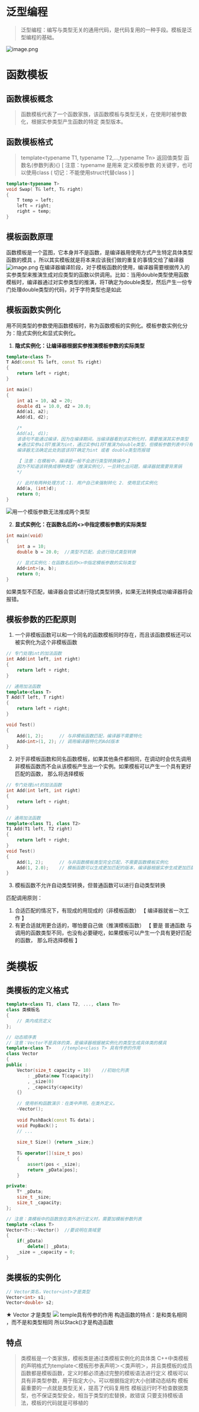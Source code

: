 # 泛型编程
> 泛型编程：编写与类型无关的通用代码，是代码复用的一种手段。模板是泛型编程的基础。

![image.png](https://cdn.nlark.com/yuque/0/2023/png/35478967/1701166103249-15393c7b-52f1-4a74-8e24-0f19ce11c50e.png#averageHue=%23fdf6f0&clientId=u62381764-fd81-4&from=paste&height=201&id=umeds&originHeight=160&originWidth=345&originalType=binary&ratio=1.5&rotation=0&showTitle=false&size=7692&status=done&style=none&taskId=udf571909-db81-4dec-86fe-f5d0cf3eda3&title=&width=433)
# 函数模板
## 函数模板概念
> 函数模板代表了一个函数家族，该函数模板与类型无关，在使用时被参数化，根据实参类型产生函数的特定
> 类型版本。

## 函数模板格式
> template<typename T1, typename T2,…,typename Tn>
> 返回值类型 函数名(参数列表){}
> [ 注意：typename 是用来 定义模板参数 的关键字，也可以使用class ( 切记：不能使用struct代替class ) ]

```cpp
template<typename T>
void Swap( T& left, T& right)
{
    T temp = left;
    left = right;
    right = temp;
}
```
## 模板函数原理
函数模板是一个蓝图，它本身并不是函数，是编译器用使用方式产生特定具体类型函数的模具 。所以其实模板就是将本来应该我们做的重复的事情交给了编译器
![image.png](https://cdn.nlark.com/yuque/0/2023/png/35478967/1701166458972-06eda66a-8763-4840-89f8-f505a4e9bb21.png#averageHue=%23fdfdfc&clientId=u62381764-fd81-4&from=paste&height=421&id=ua69db7e5&originHeight=632&originWidth=1178&originalType=binary&ratio=1.5&rotation=0&showTitle=false&size=79829&status=done&style=none&taskId=u7dfe5f26-d6ea-4543-ad01-546c0e81de1&title=&width=785.3333333333334)
在编译器编译阶段，对于模板函数的使用，编译器需要根据传入的实参类型来推演生成对应类型的函数以供调用。比如：当用double类型使用函数模板时，编译器通过对实参类型的推演，将T确定为double类型，然后产生一份专门处理double类型的代码，对于字符类型也是如此
## 模板函数实例化
用不同类型的参数使用函数模板时，称为函数模板的实例化。模板参数实例化分为：隐式实例化和显式实例化。

1. **隐式实例化：让编译器根据实参推演模板参数的实际类型**
```cpp
template<class T>
T Add(const T& left, const T& right)
{
    return left + right;
}

int main()
{
    int a1 = 10, a2 = 20;
    double d1 = 10.0, d2 = 20.0;
    Add(a1, a2);
    Add(d1, d2);

    /*
    Add(a1, d1);
    该语句不能通过编译，因为在编译期间，当编译器看到该实例化时，需要推演其实参类型
    ★通过实参a1将T推演为int，通过实参d1将T推演为double类型，但模板参数列表中只有一个T，★
    编译器无法确定此处到底该将T确定为int 或者 double类型而报错
    
    【 注意：在模板中，编译器一般不会进行类型转换操作，】
    因为不知道该转换成哪种类型（推演实例化），一旦转化出问题，编译器就需要背黑锅
    */

    // 此时有两种处理方式：1. 用户自己来强制转化 2. 使用显式实例化
    Add(a, (int)d);
    return 0;
}
```
![用一个模版参数无法推成两个类型](https://cdn.nlark.com/yuque/0/2023/png/35478967/1701166706703-6be28f6d-e1eb-4f54-af98-100d24e4f425.png#averageHue=%23dee7db&clientId=u62381764-fd81-4&from=paste&id=u3282889e&originHeight=1242&originWidth=1876&originalType=url&ratio=1.5&rotation=0&showTitle=true&status=done&style=none&taskId=ub8100a09-7ee4-46db-8f4c-f68ea3ff002&title=%E7%94%A8%E4%B8%80%E4%B8%AA%E6%A8%A1%E7%89%88%E5%8F%82%E6%95%B0%E6%97%A0%E6%B3%95%E6%8E%A8%E6%88%90%E4%B8%A4%E4%B8%AA%E7%B1%BB%E5%9E%8B "用一个模版参数无法推成两个类型")

2. **显式实例化：在函数名后的<>中指定模板参数的实际类型**
```cpp
int main(void)
{
    int a = 10;
    double b = 20.0;  //类型不匹配，会进行隐式类型转换

    // 显式实例化：在函数名后的<>中指定模板参数的实际类型
    Add<int>(a, b);
    return 0;
}
```
如果类型不匹配，编译器会尝试进行隐式类型转换，如果无法转换成功编译器将会报错。
## 模板参数的匹配原则

1. 一个非模板函数可以和一个同名的函数模板同时存在，而且该函数模板还可以被实例化为这个非模板函数
```cpp
// 专门处理int的加法函数 
int Add(int left, int right)   
{
    return left + right;
}

// 通用加法函数
template<class T>
T Add(T left, T right)
{
    return left + right;
}

void Test()
{
    Add(1, 2);  	// 与非模板函数匹配，编译器不需要特化
    Add<int>(1, 2); // 调用编译器特化的Add版本
}
```

2. 对于非模板函数和同名函数模板，如果其他条件都相同，在调动时会优先调用非模板函数而不会从该模板产生出一个实例。如果模板可以产生一个具有更好匹配的函数， 那么将选择模板
```cpp
// 专门处理int的加法函数
int Add(int left, int right)
{
    return left + right;
}

// 通用加法函数
template<class T1, class T2>
T1 Add(T1 left, T2 right)
{
    return left + right;
}
void Test()
{
    Add(1, 2); 		// 与非函数模板类型完全匹配，不需要函数模板实例化
    Add(1, 2.0); 	// 模板函数可以生成更加匹配的版本，编译器根据实参生成更加匹配的Add函数
}
```

3. 模板函数不允许自动类型转换，但普通函数可以进行自动类型转换

匹配调用原则：

1. 合适匹配的情况下，有现成的用现成的（非模板函数）
【 编译器就省一次工作 】
2. 有更合适就用更合适的，哪怕要自己做（推演模板函数）
【 要是 普通函数 与 调用的函数类型不同，也没有必要硬吃，如果模板可以产生一个具有更好匹配的函数， 那么将选择模板 】
# 类模板
## 类模板的定义格式
```cpp
template<class T1, class T2, ..., class Tn>
class 类模板名
{
	// 类内成员定义
}; 

// 动态顺序表
// 注意：Vector不是具体的类，是编译器根据被实例化的类型生成具体类的模具
template<class T>    //temple<class T> 具有传参的作用
class Vector
{
public :
    Vector(size_t capacity = 10)    //初始化列表
        : _pData(new T[capacity])
        , _size(0)
        , _capacity(capacity)
    {}
    
    // 使用析构函数演示：在类中声明，在类外定义。
    ~Vector();
    
    void PushBack(const T& data)；
    void PopBack()；
    // ...
    
    size_t Size() {return _size;}
    
    T& operator[](size_t pos)
    {
        assert(pos < _size);
        return _pData[pos];
    }

private:
    T* _pData;
    size_t _size;
    size_t _capacity;
};

// 注意：类模板中的函数放在类外进行定义时，需要加模板参数列表
template <class T>    
Vector<T>::~Vector()  //要说明在类域里
{
    if(_pData)
        delete[] _pData;
    _size = _capacity = 0;
}

```
## 类模板的实例化
```cpp
// Vector类名，Vector<int>才是类型
Vector<int> s1;
Vector<double> s2;
```
★ Vector 才是类型
![](https://cdn.nlark.com/yuque/0/2023/png/35478967/1701168430585-a7c4dc10-9b4f-4361-8a90-cb04a16b4fc6.png#averageHue=%23fcfbfa&clientId=u7f19e349-9e72-4&from=paste&id=u0cac8c55&originHeight=359&originWidth=850&originalType=url&ratio=1.5&rotation=0&showTitle=false&status=done&style=none&taskId=u5e48a634-711c-4fb2-95ff-2200e3c99bd&title=)
 temple具有传参的作用
构造函数的特点：是和类名相同 ，而不是和类型相同
所以Stack()才是构造函数
## 特点
> 类模板是一个类家族，模板类是通过类模板实例化的具体类
> C++中类模板的声明格式为template＜模板形参表声明＞＜类声明＞，并且类模板的成员函数都是模板函数，定义时都必须通过完整的模板语法进行定义
> 模板可以具有非类型参数，用于指定大小，可以根据指定的大小创建动态结构
> 模板最重要的一点就是类型无关，提高了代码复用性
> 模板运行时不检查数据类型，也不保证类型安全，相当于类型的宏替换，故错误
> 只要支持模板语法，模板的代码就是可移植的



































